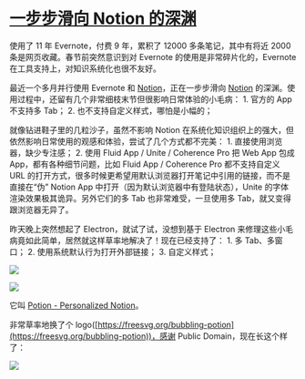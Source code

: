 # [一步步滑向 Notion 的深渊](https://www.douban.com/note/753771881/?_i=1383946LqfnMpM)

使用了 11 年 Evernote，付费 9 年，累积了 12000 多条笔记，其中有将近 2000 条是网页收藏。春节前突然意识到对 Evernote 的使用是非常碎片化的，Evernote 在工具支持上，对知识系统化也很不友好。

最近一个多月并行使用 Evernote 和 [Notion](https://www.douban.com/link2?url=https%3A%2F%2Fwww.notion.so%2F%3Fr%3D5d5659c9871143cb977f2520fb5bfdcf&vendor=from_people_intro&type=redir&link2key=1c08255925)，正在一步步滑向 [Notion](https://www.douban.com/link2?url=https%3A%2F%2Fwww.notion.so%2F%3Fr%3D5d5659c9871143cb977f2520fb5bfdcf&vendor=from_people_intro&type=redir&link2key=1c08255925) 的深渊。使用过程中，还留有几个非常细枝末节但很影响日常体验的小毛病： 1. 官方的 App 不支持多 Tab； 2. 也不支持自定义样式，哪怕是小幅的；

就像钻进鞋子里的几粒沙子，虽然不影响 Notion 在系统化知识组织上的强大，但依然影响日常使用的观感和体验，尝试了几个方式都不完美： 1. 直接使用浏览器，缺少专注感； 2. 使用 Fluid App / Unite / Coherence Pro 把 Web App 包成 App，都有各种细节问题，比如 Fluid App / Coherence Pro 都不支持自定义 URL 的打开方式，很多时候更希望用默认浏览器打开笔记中引用的链接，而不是直接在“伪” Notion App 中打开（因为默认浏览器中有登陆状态），Unite 的字体渲染效果极其诡异。另外它们的多 Tab 也非常难受，一旦使用多 Tab，就又变得跟浏览器无异了。

昨天晚上突然想起了 Electron，就试了试，没想到基于 Electron 来修理这些小毛病竟如此简单，居然就这样草率地解决了！现在已经支持了： 1. 多 Tab、多窗口； 2. 使用系统默认行为打开外部链接； 3. 自定义样式；

![](https://img1.doubanio.com/view/note/l/public/p70418139.jpg)

![](https://img9.doubanio.com/view/note/l/public/p70418175.jpg)

它叫 [Potion - Personalized Notion](https://github.com/xupeng/Potion)。

非常草率地换了个 logo([https://freesvg.org/bubbling-potion](https://freesvg.org/bubbling-potion))，感谢 Public Domain，现在长这个样了：

![](https://img2.doubanio.com/view/note/l/public/p70420343.jpg)

